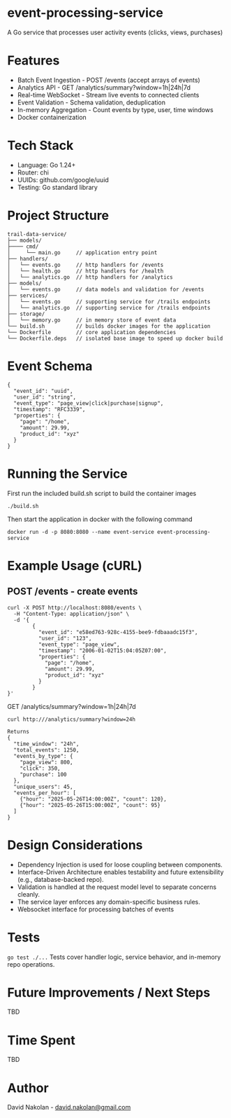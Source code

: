 # event-processing-service
A Go service that processes user activity events (clicks, views, purchases)

# Features
* Batch Event Ingestion - POST /events (accept arrays of events)
* Analytics API - GET /analytics/summary?window=1h|24h|7d
* Real-time WebSocket - Stream live events to connected clients
* Event Validation - Schema validation, deduplication
* In-memory Aggregation - Count events by type, user, time windows
* Docker containerization

# Tech Stack
* Language: Go 1.24+
* Router: chi
* UUIDs: github.com/google/uuid
* Testing: Go standard library

# Project Structure
```
trail-data-service/
├── models/
├──── cmd/
│     └── main.go     // application entry point
├── handlers/
│   └── events.go     // http handlers for /events
│   └── health.go     // http handlers for /health
│   └── analytics.go  // http handlers for /analytics
├── models/
│   └── events.go     // data models and validation for /events
├── services/
│   └── events.go     // supporting service for /trails endpoints
│   └── analytics.go  // supporting service for /trails endpoints
├── storage/
│   └── memory.go     // in memory store of event data
└── build.sh          // builds docker images for the application
└── Dockerfile        // core application dependencies
└── Dockerfile.deps   // isolated base image to speed up docker build
```

# Event Schema
```
{
  "event_id": "uuid",
  "user_id": "string",
  "event_type": "page_view|click|purchase|signup",
  "timestamp": "RFC3339",
  "properties": {
    "page": "/home",
    "amount": 29.99,
    "product_id": "xyz"
  }
}
```

# Running the Service
First run the included build.sh script to build the container images
```
./build.sh
```

Then start the application in docker with the following command
```
docker run -d -p 8080:8080 --name event-service event-processing-service
```


# Example Usage (cURL)
## POST /events - create events
```
curl -X POST http://localhost:8080/events \
  -H "Content-Type: application/json" \
  -d '{
        {
          "event_id": "e58ed763-928c-4155-bee9-fdbaaadc15f3",
          "user_id": "123",
          "event_type": "page_view",
          "timestamp": "2006-01-02T15:04:05Z07:00",
          "properties": {
            "page": "/home",
            "amount": 29.99,
            "product_id": "xyz"
          }
        }
}'
```

GET /analytics/summary?window=1h|24h|7d
```
curl http:///analytics/summary?window=24h

Returns
{
  "time_window": "24h",
  "total_events": 1250,
  "events_by_type": {
    "page_view": 800,
    "click": 350,
    "purchase": 100
  },
  "unique_users": 45,
  "events_per_hour": [
    {"hour": "2025-05-26T14:00:00Z", "count": 120},
    {"hour": "2025-05-26T15:00:00Z", "count": 95}
  ]
}
```

# Design Considerations
* Dependency Injection is used for loose coupling between components.
* Interface-Driven Architecture enables testability and future extensibility (e.g., database-backed repo).
* Validation is handled at the request model level to separate concerns cleanly.
* The service layer enforces any domain-specific business rules.
* Websocket interface for processing batches of events

# Tests
`go test ./...`
Tests cover handler logic, service behavior, and in-memory repo operations.

# Future Improvements / Next Steps
TBD

# Time Spent
TBD

# Author
David Nakolan - david.nakolan@gmail.com
